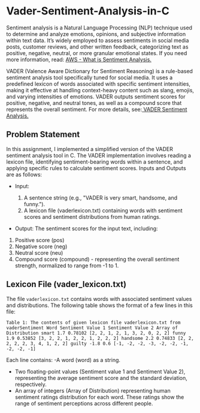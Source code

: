 # Vader-Sentiment-Analysis-in-C
Sentiment analysis is a Natural Language Processing (NLP) technique used to determine and
analyze emotions, opinions, and subjective information within text data. It’s widely employed to
assess sentiments in social media posts, customer reviews, and other written feedback, categorizing
text as positive, negative, neutral, or more granular emotional states. If you need more information,
read: [AWS - What is Sentiment Analysis.](https://aws.amazon.com/what-is/sentiment-analysis/)

VADER (Valence Aware Dictionary for Sentiment Reasoning) is a rule-based sentiment analysis
tool specifically tuned for social media. It uses a predefined lexicon of words associated with specific
sentiment intensities, making it effective at handling context-heavy content such as slang, emojis,
and varying intensities of emotions. VADER outputs sentiment scores for positive, negative, and
neutral tones, as well as a compound score that represents the overall sentiment. For more details,
see:[ VADER Sentiment Analysis.](https://blog.quantinsti.com/vader-sentiment/#:~:text=that%20hot.%E2%80%9D.-,Compound%20VADER%20scores%20for%20analyzing%20sentiment,1%20(most%20extreme%20positive))

## Problem Statement
In this assignment, I implemented a simplified version of the VADER sentiment analysis tool in C. The VADER implementation involves reading a lexicon file, identifying sentiment-bearing words within a sentence, and applying specific rules to calculate sentiment scores. Inputs
and Outputs are as follows:
- Input:
  1. A sentence string (e.g., "VADER is very smart, handsome, and funny.").
  2. A lexicon file (vaderlexicon.txt) containing words with sentiment scores and sentiment distributions from human ratings.
 
- Output: The sentiment scores for the input text, including:
1. Positive score (pos)
2. Negative score (neg)
3. Neutral score (neu)
4. Compound score (compound) - representing the overall sentiment strength, normalized to range from -1 to 1. 

## Lexicon File (vader_lexicon.txt)
The file `vaderlexicon.txt` contains words with associated sentiment values and distributions. The following table shows the format of a few lines in this file:

`Table 1: The contents of given lexicon file vaderlexicon.txt from vaderSentiment
Word Sentiment Value 1 Sentiment Value 2 Array of Distribution
smart 1.7 0.78102 [2, 2, 1, 2, 1, 3, 2, 0, 2, 2]
funny 1.9 0.53852 [3, 2, 2, 1, 2, 2, 1, 2, 2, 2]
handsome 2.2 0.74833 [2, 2, 2, 2, 2, 3, 4, 1, 2, 2]
guilty -1.8 0.6 [-1, -2, -2, -3, -2, -2, -1, -2, -2, -1]`

Each line contains:
-A word (word) as a string. 
- Two floating-point values (Sentiment value 1 and Sentiment Value 2), representing the average sentiment score and the standard deviation, respectively.
- An array of integers (Array of Distribution) representing human sentiment ratings distribution for each word. These ratings show the range of sentiment perceptions across different people. 
